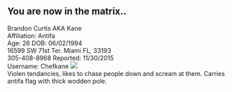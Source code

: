 ## You are now in the matrix..

Brandon Curtis AKA Kane
<br>
Affiliation: Antifa
<br>
Age: 26 DOB: 06/02/1994
<br>
16599 SW 71st Ter. Miami FL, 33193 
<br>
305-408-8968 Reported: 11/30/2015
<br>
Username: Chefkane
<img src="https://ibb.co/F0QBcF3">
<br>
Violen tendancies, likes to chase people down and scream at them. Carries antifa flag with thick wodden pole.
